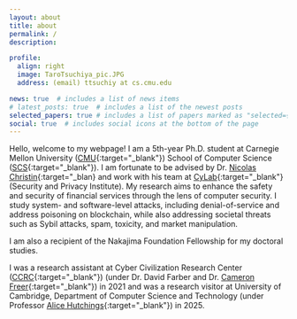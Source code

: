 ```yaml
---
layout: about
title: about
permalink: /
description: 

profile:
  align: right
  image: TaroTsuchiya_pic.JPG
  address: (email) ttsuchiy at cs.cmu.edu

news: true  # includes a list of news items
# latest_posts: true  # includes a list of the newest posts
selected_papers: true # includes a list of papers marked as "selected={true}"
social: true  # includes social icons at the bottom of the page
---
```


Hello, welcome to my webpage! I am a 5th-year Ph.D. student at Carnegie Mellon University ([CMU](https://www.cmu.edu/){:target="\_blank"}) School of Computer Science ([SCS](https://www.cs.cmu.edu/){:target="\_blank"}). 
I am fortunate to be advised by Dr. [Nicolas Christin](https://www.andrew.cmu.edu/user/nicolasc/){:target="\_blan} and work with his team at [CyLab](https://www.cylab.cmu.edu/){:target="\_blank"} (Security and Privacy Institute). 
My research aims to enhance the safety and security of financial services through the lens of computer security. 
I study system- and software-level attacks, including denial-of-service and address poisoning on blockchain, while also addressing societal threats such as Sybil attacks, spam, toxicity, and market manipulation.
<!-- My first-author papers have been published at the top-tier computer security and measurement conferences, including USENIX'25, SIGMETRICS'25, WWW'24, and WWW'23.  -->
I am also a recipient of the Nakajima Foundation Fellowship for my doctoral studies.  

<!-- Prior to CMU, I did my undergraduate at Keio University and enrolled in the selected all-English undergraduate program, PEARL (Program in Economics for Alliances, Research, and Leadership). 
I also studied in [SOAS University of London](https://www.soas.ac.uk/) for one term in 2017.  -->
I was a research assistant at Cyber Civilization Research Center ([CCRC](https://www.ccrc.keio.ac.jp/){:target="\_blank"}) (under Dr. David Farber and Dr. [Cameron Freer](https://cfreer.org/){:target="\_blank"}) in 2021 and was a research visitor at University of Cambridge, Department of Computer Science and Technology (under Professor [Alice Hutchings](https://www.cl.cam.ac.uk/~ah793/){:target="\_blank"}) in 2025. 
<!-- I did a long-term internship at Mitsubishi UFJ Bank as an research intern in 2020. -->

<!--
Write your biography here. Tell the world about yourself. Link to your favorite [subreddit](http://reddit.com){:target="\_blank"}. You can put a picture in, too. The code is already in, just name your picture `prof_pic.jpg` and put it in the `img/` folder.

Put your address / P.O. box / other info right below your picture. You can also disable any these elements by editing `profile` property of the YAML header of your `_pages/about.md`. Edit `_bibliography/papers.bib` and Jekyll will render your [publications page](/al-folio/publications/) automatically.

Link to your social media connections, too. This theme is set up to use [Font Awesome icons](http://fortawesome.github.io/Font-Awesome/){:target="\_blank"} and [Academicons](https://jpswalsh.github.io/academicons/){:target="\_blank"}, like the ones below. Add your Facebook, Twitter, LinkedIn, Google Scholar, or just disable all of them.
-->

